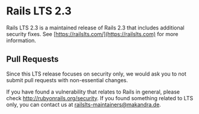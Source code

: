 Rails LTS 2.3
=============

Rails LTS 2.3 is a maintained release of Rails 2.3 that includes additional security fixes.
See [https://railslts.com/](https://railslts.com) for more information.


Pull Requests
-------------

Since this LTS release focuses on security only, we would ask you to not submit
pull requests with non-essential changes.

If you have found a vulnerability that relates to Rails in general, please check http://rubyonrails.org/security. 
If you found something related to LTS only, you can contact us at railslts-maintainers@makandra.de.
